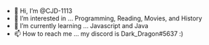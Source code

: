 - 👋 Hi, I’m @CJD-1113
- 👀 I’m interested in ... Programming, Reading, Movies, and History
- 🌱 I’m currently learning ... Javascript and Java
- 📫 How to reach me ... my discord is Dark_Dragon#5637 :)
